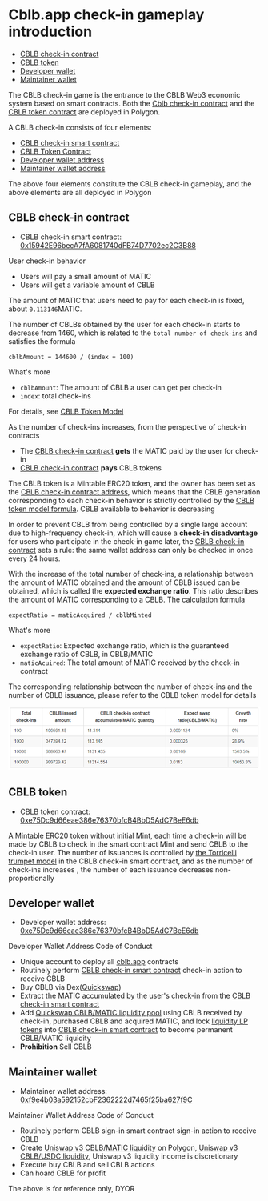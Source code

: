 # Cblb.app check-in gameplay introduction

<!-- MarkdownTOC -->

- [CBLB check-in contract](#cblb-check-in-contract)
- [CBLB token](#cblb-token)
- [Developer wallet](#developer-wallet)
- [Maintainer wallet](#maintainer-wallet)

<!-- /MarkdownTOC -->

The CBLB check-in game is the entrance to the CBLB Web3 economic system based on smart contracts. Both the [Cblb check-in contract](https://polygonscan.com/address/0x15942E96becA7fA6081740dFB74D7702ec2C3B88) and the [CBLB token contract](https://polygonscan.com/token/0x7a45922F95C845Ff9bE01112AfCF207968a9cA0B) are deployed in Polygon.

A CBLB check-in consists of four elements:

- [CBLB check-in smart contract](https://polygonscan.com/address/0x15942E96becA7fA6081740dFB74D7702ec2C3B88)
- [CBLB Token Contract](https://polygonscan.com/token/0x7a45922F95C845Ff9bE01112AfCF207968a9cA0B)
- [Developer wallet address](https://polygonscan.com/address/0xe75Dc9d66eae386e76370bfcB4BbD5AdC7BeE6db)
- [Maintainer wallet address](https://polygonscan.com/address/0xf9e4b03a592152cbF2362222d7465f25ba627f9C)

The above four elements constitute the CBLB check-in gameplay, and the above elements are all deployed in Polygon

<a id="cblb-check-in-contract"></a>

## CBLB check-in contract

- CBLB check-in smart contract: [0x15942E96becA7fA6081740dFB74D7702ec2C3B88](https://polygonscan.com/address/0x15942E96becA7fA6081740dFB74D7702ec2C3B88)

User check-in behavior

- Users will pay a small amount of MATIC
- Users will get a variable amount of CBLB

The amount of MATIC that users need to pay for each check-in is fixed, about `0.113146`MATIC.

The number of CBLBs obtained by the user for each check-in starts to decrease from 1460, which is related to the `total number of check-ins` and satisfies the formula

```
cblbAmount = 144600 / (index + 100)
```

What's more

- `cblbAmount`: The amount of CBLB a user can get per check-in
- `index`: total check-ins

For details, see [CBLB Token Model](https://cblb.app/supervise/cblb-token-model)

As the number of check-ins increases, from the perspective of check-in contracts

- The [CBLB check-in contract](https://polygonscan.com/address/0x15942E96becA7fA6081740dFB74D7702ec2C3B88) **gets** the MATIC paid by the user for check-in
- [CBLB check-in contract](https://polygonscan.com/address/0x15942E96becA7fA6081740dFB74D7702ec2C3B88) **pays** CBLB tokens

The CBLB token is a Mintable ERC20 token, and the owner has been set as the [CBLB check-in contract address](https://polygonscan.com/address/0x15942E96becA7fA6081740dFB74D7702ec2C3B88), which means that the CBLB generation corresponding to each check-in behavior is strictly controlled by the [CBLB token model formula](https://cblb.app/supervise/cblb-token-model). CBLB available to behavior is decreasing

In order to prevent CBLB from being controlled by a single large account due to high-frequency check-in, which will cause a **check-in disadvantage** for users who participate in the check-in game later, the [CBLB check-in contract](https://polygonscan.com/address/0x15942E96becA7fA6081740dFB74D7702ec2C3B88) sets a rule: the same wallet address can only be checked in once every 24 hours.

With the increase of the total number of check-ins, a relationship between the amount of MATIC obtained and the amount of CBLB issued can be obtained, which is called the **expected exchange ratio**. This ratio describes the amount of MATIC corresponding to a CBLB. The calculation formula

```
expectRatio = maticAcquired / cblbMinted
```

What's more

- `expectRatio`: Expected exchange ratio, which is the guaranteed exchange ratio of CBLB, in CBLB/MATIC
- `maticAcuired`: The total amount of MATIC received by the check-in contract

The corresponding relationship between the number of check-ins and the number of CBLB issuance, please refer to the CBLB token model for details

![](https://raw.githubusercontent.com/cblb-app/cblb-articles/master/2022/imgs/cblb-checkin-issue-amout-table-en.png)

<a id="cblb-token"></a>

## CBLB token

- CBLB token contract: [0xe75Dc9d66eae386e76370bfcB4BbD5AdC7BeE6db](https://polygonscan.com/address/0xe75Dc9d66eae386e76370bfcB4BbD5AdC7BeE6db)

A Mintable ERC20 token without initial Mint, each time a check-in will be made by CBLB to check in the smart contract Mint and send CBLB to the check-in user. The number of issuances is controlled by [the Torricelli trumpet model](https://cblb.app/supervise/cblb-token-model) in the CBLB check-in smart contract, and as the number of check-ins increases , the number of each issuance decreases non-proportionally

<a id="developer-wallet"></a>

## Developer wallet

- Developer wallet address: [0xe75Dc9d66eae386e76370bfcB4BbD5AdC7BeE6db](https://polygonscan.com/address/0xe75Dc9d66eae386e76370bfcB4BbD5AdC7BeE6db)

Developer Wallet Address Code of Conduct

- Unique account to deploy all [cblb.app](https://cblb.app/) contracts
- Routinely perform [CBLB check-in smart contract](https://polygonscan.com/address/0x15942E96becA7fA6081740dFB74D7702ec2C3B88) check-in action to receive CBLB
- Buy CBLB via Dex([Quickswap](https://quickswap.exchange/#/swap?inputCurrency=ETH&outputCurrency=0x7a45922F95C845Ff9bE01112AfCF207968a9cA0B))
- Extract the MATIC accumulated by the user's check-in from the [CBLB check-in smart contract](https://polygonscan.com/address/0x15942E96becA7fA6081740dFB74D7702ec2C3B88)
- Add [Quickswap CBLB/MATIC liquidity pool](https://polygonscan.com/address/0xe99d5f930048ae3006205c87d2ddafa397014012) using CBLB received by check-in, purchased CBLB and acquired MATIC, and lock [liquidity LP tokens](https://polygonscan.com/token/0xe99d5f930048ae3006205c87d2ddafa397014012) into [CBLB check-in smart contract](https://polygonscan.com/address/0x15942E96becA7fA6081740dFB74D7702ec2C3B88) to become permanent CBLB/MATIC liquidity
- **Prohibition** Sell CBLB

<a id="maintainer-wallet"></a>

## Maintainer wallet

- Maintainer wallet address: [0xf9e4b03a592152cbF2362222d7465f25ba627f9C](https://polygonscan.com/address/0xf9e4b03a592152cbF2362222d7465f25ba627f9C)

Maintainer Wallet Address Code of Conduct

- Routinely perform CBLB sign-in smart contract sign-in action to receive CBLB
- Create [Uniswap v3 CBLB/MATIC liquidity](https://app.uniswap.org/#/pool/23854) on Polygon, [Uniswap v3 CBLB/USDC liquidity](https://app.uniswap.org/#/pool/27318?chain=polygon), Uniswap v3 liquidity income is discretionary
- Execute buy CBLB and sell CBLB actions
- Can hoard CBLB for profit

The above is for reference only, DYOR
